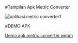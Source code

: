 #Tampilan Apk Metric Converter 

![aplikasi metric converter1](https://github.com/user-attachments/assets/a12f625c-6a8a-4938-bc8b-5575240eb277)

#DEMO APK

[Demo apk metric converter.webm](https://github.com/user-attachments/assets/d8288f0c-f944-4b98-a875-afea1224e178)

